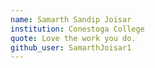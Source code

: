 ```yaml
---
name: Samarth Sandip Joisar
institution: Conestoga College
quote: Love the work you do.
github_user: SamarthJoisar1
---
```


